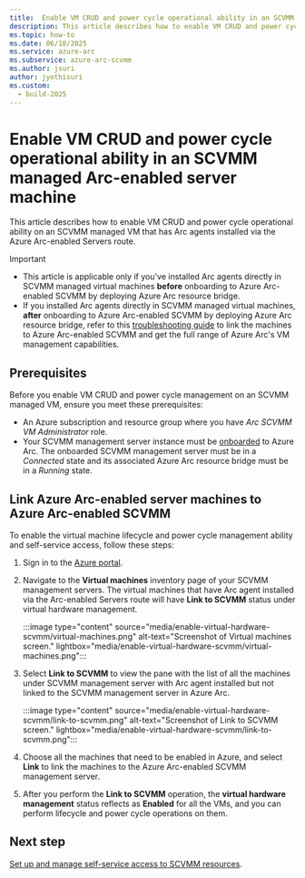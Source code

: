 ```yaml
---
title:  Enable VM CRUD and power cycle operational ability in an SCVMM managed Arc-enabled server machine
description: This article describes how to enable VM CRUD and power cycle operational ability on an SCVMM managed VM that has Arc agents installed via the Azure Arc-enabled Servers route.
ms.topic: how-to 
ms.date: 06/18/2025
ms.service: azure-arc
ms.subservice: azure-arc-scvmm
ms.author: jsuri
author: jyothisuri
ms.custom:
  - build-2025
---
```


# Enable VM CRUD and power cycle operational ability in an SCVMM managed Arc-enabled server machine

This article describes how to enable VM CRUD and power cycle operational ability on an SCVMM managed VM that has Arc agents installed via the Azure Arc-enabled Servers route.

>[!IMPORTANT]
>- This article is applicable only if you've installed Arc agents directly in SCVMM managed virtual machines **before** onboarding to Azure Arc-enabled SCVMM by deploying Azure Arc resource bridge. 
>- If you installed Arc agents directly in SCVMM managed virtual machines, **after** onboarding to Azure Arc-enabled SCVMM by deploying Azure Arc resource bridge, refer to this [troubleshooting guide](https://github.com/microsoft/AzureArcSCVMMTSG/blob/main/1_Unifed%20resource%20model.md) to link the machines to Azure Arc-enabled SCVMM and get the full range of Azure Arc's VM management capabilities. 

## Prerequisites

Before you enable VM CRUD and power cycle management on an SCVMM managed VM, ensure you meet these prerequisites:

- An Azure subscription and resource group where you have *Arc SCVMM VM Administrator* role. 
- Your SCVMM management server instance must be [onboarded](quickstart-connect-system-center-virtual-machine-manager-to-arc.md) to Azure Arc. The onboarded SCVMM management server must be in a *Connected* state and its associated Azure Arc resource bridge must be in a *Running* state. 

## Link Azure Arc-enabled server machines to Azure Arc-enabled SCVMM 

To enable the virtual machine lifecycle and power cycle management ability and self-service access, follow these steps:

1. Sign in to the [Azure portal](https://portal.azure.com/).

1. Navigate to the **Virtual machines** inventory page of your SCVMM management servers. The virtual machines that have Arc agent installed via the Arc-enabled Servers route will have **Link to SCVMM** status under virtual hardware management.


     :::image type="content" source="media/enable-virtual-hardware-scvmm/virtual-machines.png" alt-text="Screenshot of Virtual machines screen." lightbox="media/enable-virtual-hardware-scvmm/virtual-machines.png":::

1. Select **Link to SCVMM** to view the pane with the list of all the machines under SCVMM management server with Arc agent installed but not linked to the SCVMM management server in Azure Arc.


     :::image type="content" source="media/enable-virtual-hardware-scvmm/link-to-scvmm.png" alt-text="Screenshot of Link to SCVMM screen." lightbox="media/enable-virtual-hardware-scvmm/link-to-scvmm.png":::

1. Choose all the machines that need to be enabled in Azure, and select **Link** to link the machines to the Azure Arc-enabled SCVMM management server.

1. After you perform the **Link to SCVMM** operation, the **virtual hardware management** status reflects as **Enabled** for all the VMs, and you can perform lifecycle and power cycle operations on them. 

## Next step

[Set up and manage self-service access to SCVMM resources](set-up-and-manage-self-service-access-scvmm.md).
